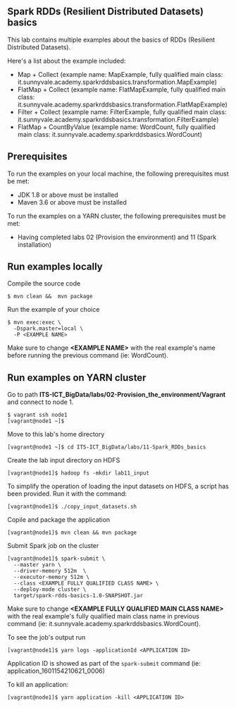 
## Spark RDDs (Resilient Distributed Datasets) basics

This lab contains multiple examples about the basics of RDDs (Resilient Distributed Datasets).

Here's a list about the example included:

- Map + Collect (example name: MapExample, fully qualified main class: it.sunnyvale.academy.sparkrddsbasics.transformation.MapExample)
- FlatMap + Collect  (example name: FlatMapExample, fully qualified main class: it.sunnyvale.academy.sparkrddsbasics.transformation.FlatMapExample)
- Filter + Collect  (example name: FilterExample, fully qualified main class: it.sunnyvale.academy.sparkrddsbasics.transformation.FilterExample)
- FlatMap + CountByValue (example name: WordCount, fully qualified main class: it.sunnyvale.academy.sparkrddsbasics.WordCount)

## Prerequisites

To run the examples on your local machine, the following prerequisites must be met:

- JDK 1.8 or above must be installed
- Maven 3.6 or above must be installed

To run the examples on a YARN cluster, the following prerequisites must be met:

- Having completed labs 02 (Provision the environment) and 11 (Spark installation)

## Run examples locally

Compile the source code

```console
$ mvn clean &&  mvn package
```

Run the example of your choice

```console
$ mvn exec:exec \
  -Dspark.master=local \
  -P <EXAMPLE NAME>
```

Make sure to change **\<EXAMPLE NAME\>** with the real example's name before running the previous command (ie: WordCount).

## Run examples on YARN cluster

Go to path **ITS-ICT_BigData/labs/02-Provision_the_environment/Vagrant** and connect to node 1.

```console
$ vagrant ssh node1 
[vagrant@node1 ~]$ 
```

Move to this lab's home directory

```console
[vagrant@node1 ~]$ cd ITS-ICT_BigData/labs/11-Spark_RDDs_basics
```

Create the lab input directory on HDFS

```console
[vagrant@node1]$ hadoop fs -mkdir lab11_input
```

To simplify the operation of loading the input datasets on HDFS, a script has been provided. Run it with the command:

```console
[vagrant@node1]$ ./copy_input_datasets.sh 
```

Copile and package the application

```console
[vagrant@node1]$ mvn clean && mvn package
```

Submit Spark job on the cluster

```console
[vagrant@node1]$ spark-submit \
  --master yarn \
  --driver-memory 512m  \
  --executor-memory 512m \
  --class <EXAMPLE FULLY QUALIFIED CLASS NAME> \
  --deploy-mode cluster \
  target/spark-rdds-basics-1.0-SNAPSHOT.jar 
```

Make sure to change **\<EXAMPLE FULLY QUALIFIED MAIN CLASS NAME\>** with the real example's fully qualified main class name in previous command (ie: it.sunnyvale.academy.sparkrddsbasics.WordCount).

To see the job's output run

```console
[vagrant@node1]$ yarn logs -applicationId <APPLICATION ID>
```

Application ID is showed as part of the `spark-submit` command (ie: application_1601154210621_0006)

To kill an application:

```console
[vagrant@node1]$ yarn application -kill <APPLICATION ID>
```
